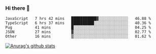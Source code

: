 ### Hi there 👋



<!--
**webB1an/webB1an** is a ✨ _special_ ✨ repository because its `README.md` (this file) appears on your GitHub profile.

Here are some ideas to get you started:

- 🔭 I’m currently working on ...
- 🌱 I’m currently learning ...
- 👯 I’m looking to collaborate on ...
- 🤔 I’m looking for help with ...
- 💬 Ask me about ...
- 📫 How to reach me: ...
- 😄 Pronouns: ...
- ⚡ Fun fact: ...
-->

<!--START_SECTION:waka-->
```text
JavaScript   7 hrs 42 mins   ███████████▓░░░░░░░░░░░░░   46.88 % 
TypeScript   6 hrs 37 mins   ██████████░░░░░░░░░░░░░░░   40.36 % 
Pug          41 mins         █░░░░░░░░░░░░░░░░░░░░░░░░   04.25 % 
JSON         27 mins         ▓░░░░░░░░░░░░░░░░░░░░░░░░   02.77 % 
Other        16 mins         ▒░░░░░░░░░░░░░░░░░░░░░░░░   01.62 % 
```
<!--END_SECTION:waka-->


[![Anurag's github stats](https://github-readme-stats.vercel.app/api?username=webB1an&show_icons=true&theme=radical)](https://github.com/anuraghazra/github-readme-stats)

